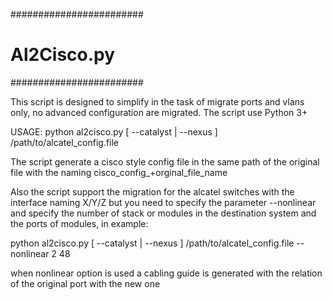 ########################
#  Al2Cisco.py
########################

This script is designed to simplify in the task of migrate ports and vlans only, no advanced configuration are migrated.
The script use Python 3+

USAGE: python al2cisco.py [ --catalyst | --nexus ] /path/to/alcatel_config.file

The script generate a cisco style config file in the same path of the original file with the naming cisco_config_+orginal_file_name

Also the script support the migration for the alcatel switches with the interface naming X/Y/Z but you need to specify the parameter --nonlinear and specify the number of stack or modules in the destination system and the ports of modules, in example:

python al2cisco.py [ --catalyst | --nexus ] /path/to/alcatel_config.file --nonlinear 2 48

when nonlinear option is used a cabling guide is generated with the relation of the original port with the new one


